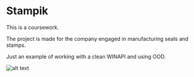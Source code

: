 # Stampik
This is a coursework.

The project is made for the company engaged in manufacturing seals and stamps. 

Just an example of working with a clean WINAPI and using OOD.

![alt text](https://raw.githubusercontent.com/usvoyager1/Stampik/master/screenshot.jpg)
